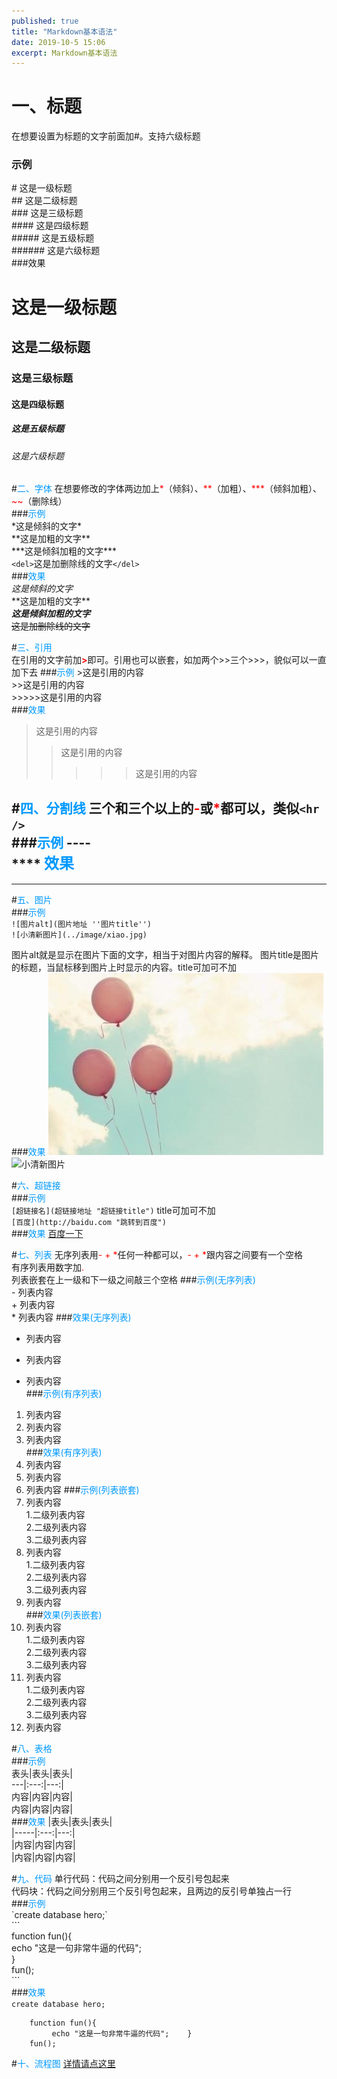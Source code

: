 ```yaml
---
published: true
title: "Markdown基本语法"
date: 2019-10-5 15:06
excerpt: Markdown基本语法
---
```



# 一、标题  
在想要设置为标题的文字前面加#。支持六级标题    
### 示例   
\# 这是一级标题  
\## 这是二级标题  
\### 这是三级标题  
\#### 这是四级标题  
\##### 这是五级标题  
\###### 这是六级标题  
###效果  
# 这是一级标题  
## 这是二级标题  
### 这是三级标题  
#### 这是四级标题  
##### 这是五级标题  
###### 这是六级标题  
   
#<font color=#0099ff>二、字体</font> 
在想要修改的字体两边加上<font color=#FF0000>\*</font>（倾斜）、<font color=#FF0000>\*\*</font>（加粗）、<font color=#FF0000>\*\*\*</font>（倾斜加粗）、<font color=#FF0000>~~</font>（删除线）  
###<font color=#0099ff>示例</font>  
\*这是倾斜的文字*  
\*\*这是加粗的文字\*\*  
\*\*\*这是倾斜加粗的文字\*\*\*  
`<del>`这是加删除线的文字`</del>`   
###<font color=#0099ff>效果</font>  
*这是倾斜的文字*  
**这是加粗的文字\*\*  
***这是倾斜加粗的文字***  
<del>这是加删除线的文字</del>
   
#<font color=#0099ff>三、引用</font>  
在引用的文字前加<font color=#FF0000>**>**</font>即可。引用也可以嵌套，如加两个>>三个>>>，貌似可以一直加下去
###<font color=#0099ff>示例</font> 
\>这是引用的内容  
\>>这是引用的内容  
\>>>>>这是引用的内容  
###<font color=#0099ff>效果</font>  
>这是引用的内容  
>>这是引用的内容  
>>>>>这是引用的内容  

#<font color=#0099ff>四、分割线</font> 
三个和三个以上的<font color=#FF0000>**-**</font>或<font color=#FF0000>*</font>都可以，类似`<hr />`  
###<font color=#0099ff>示例</font>
\----  
\*\*\*\*
<font color=#0099ff size=5>效果</font>  
----
***  

#<font color=#0099ff>五、图片</font>  
###<font color=#0099ff>示例</font>  
`![图片alt](图片地址 ''图片title'')`  
`![小清新图片](../image/xiao.jpg)`

图片alt就是显示在图片下面的文字，相当于对图片内容的解释。
图片title是图片的标题，当鼠标移到图片上时显示的内容。title可加可不加  
###<font color=#0099ff>效果</font> 
![小清新图片](../image/xiao.jpg)  
![小清新图片](http://img5.imgtn.bdimg.com/it/u=3488618894,1345644151&fm=26&gp=0.jpg)

#<font color=#0099ff>六、超链接</font>   
###<font color=#0099ff>示例</font>  
`[超链接名](超链接地址 "超链接title")`
title可加可不加  
`[百度](http://baidu.com "跳转到百度")`  
###<font color=#0099ff>效果</font>
[百度一下](http://baidu.com "跳转到百度")

#<font color=#0099ff>七、列表</font>
无序列表用<font color=#FF0000>- + \*</font>任何一种都可以，<font color=#FF0000>- + \*</font>跟内容之间要有一个空格  
有序列表用数字加<font color=#FF0000>.</font>  
列表嵌套在上一级和下一级之间敲三个空格
###<font color=#0099ff>示例(无序列表)</font>    
\- 列表内容  
\+ 列表内容  
\* 列表内容
###<font color=#0099ff>效果(无序列表)</font>  
- 列表内容
+ 列表内容  
* 列表内容  
###<font color=#0099ff>示例(有序列表)</font>    
1. 列表内容    
2. 列表内容      
3. 列表内容  
###<font color=#0099ff>效果(有序列表)</font>  
1. 列表内容    
2. 列表内容      
3. 列表内容
###<font color=#0099ff>示例(列表嵌套)</font>    
1. 列表内容   
1.二级列表内容   
2.二级列表内容  
3.二级列表内容  
2. 列表内容     
1.二级列表内容   
2.二级列表内容  
3.二级列表内容  
3. 列表内容  
###<font color=#0099ff>效果(列表嵌套)</font>  
1. 列表内容   
1.二级列表内容   
2.二级列表内容  
3.二级列表内容        
2. 列表内容  
1.二级列表内容   
2.二级列表内容  
3.二级列表内容       
3. 列表内容    

#<font color=#0099ff>八、表格</font>  
###<font color=#0099ff>示例</font>  
表头|表头|表头|  
---|:---:|---:|  
内容|内容|内容|  
内容|内容|内容|  
###<font color=#0099ff>效果</font>
|表头|表头|表头|  
|-----|:---:|---:|  
|内容|内容|内容|  
|内容|内容|内容| 

#<font color=#0099ff>九、代码</font> 
单行代码：代码之间分别用一个反引号包起来  
代码块：代码之间分别用三个反引号包起来，且两边的反引号单独占一行  
###<font color=#0099ff>示例</font>  
\`create database hero;\`  
\```  
    function fun(){  
         echo "这是一句非常牛逼的代码";  
    }  
    fun();  
\```  
###<font color=#0099ff>效果</font>   
`create database hero;`  
```
    function fun(){
         echo "这是一句非常牛逼的代码";    }
    fun();
```

#<font color=#0099ff>十、流程图</font> 
[详情请点这里](https://blog.csdn.net/weixin_43118046/article/details/85041947)
